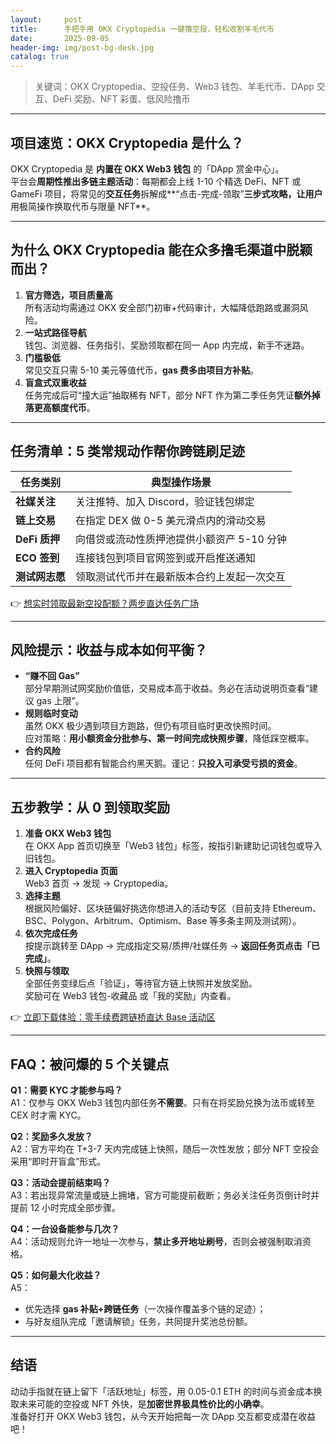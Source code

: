 ```yaml
---
layout:     post
title:      手把手用 OKX Cryptopedia 一键撸空投，轻松收割羊毛代币
date:       2025-09-05
header-img: img/post-bg-desk.jpg
catalog: true
---
```


> 关键词：OKX Cryptopedia、空投任务、Web3 钱包、羊毛代币、DApp 交互、DeFi 奖励、NFT 彩蛋、低风险撸币

---

## 项目速览：OKX Cryptopedia 是什么？

OKX Cryptopedia 是 **内置在 OKX Web3 钱包** 的「DApp 赏金中心」。  
平台会**周期性推出多链主题活动**：每期都会上线 1-10 个精选 DeFi、NFT 或 GameFi 项目，将常见的**交互任务**拆解成**“点击-完成-领取”**三步式攻略，让用户**用极简操作换取代币与限量 NFT**。

---

## 为什么 OKX Cryptopedia 能在众多撸毛渠道中脱颖而出？

1. **官方筛选，项目质量高**  
   所有活动均需通过 OKX 安全部门初审+代码审计，大幅降低跑路或漏洞风险。
2. **一站式路径导航**  
   钱包、浏览器、任务指引、奖励领取都在同一 App 内完成，新手不迷路。
3. **门槛极低**  
   常见交互只需 5-10 美元等值代币，**gas 费多由项目方补贴**。
4. **盲盒式双重收益**  
   任务完成后可“撞大运”抽取稀有 NFT，部分 NFT 作为第二季任务凭证**额外掉落更高额度代币**。

---

## 任务清单：5 类常规动作帮你跨链刷足迹

| 任务类别 | 典型操作场景 |
| --- | --- |
| **社媒关注** | 关注推特、加入 Discord，验证钱包绑定 |
| **链上交易** | 在指定 DEX 做 0-5 美元滑点内的滑动交易 |
| **DeFi 质押** | 向借贷或流动性质押池提供小额资产 5-10 分钟 |
| **ECO 签到** | 连接钱包到项目官网签到或开启推送通知 |
| **测试网志愿** | 领取测试代币并在最新版本合约上发起一次交互 |

👉 [想实时领取最新空投配额？两步直达任务广场](https://okxdog.com/)

---

## 风险提示：收益与成本如何平衡？

- **“赚不回 Gas”**  
  部分早期测试网奖励价值低，交易成本高于收益。务必在活动说明页查看“建议 gas 上限”。
- **规则临时变动**  
  虽然 OKX 极少遇到项目方跑路，但仍有项目临时更改快照时间。  
  应对策略：**用小额资金分批参与、第一时间完成快照步骤**，降低踩空概率。
- **合约风险**  
  任何 DeFi 项目都有智能合约黑天鹅。谨记：**只投入可承受亏损的资金**。

---

## 五步教学：从 0 到领取奖励

1. **准备 OKX Web3 钱包**  
   在 OKX App 首页切换至「Web3 钱包」标签，按指引新建助记词钱包或导入旧钱包。
2. **进入 Cryptopedia 页面**  
   Web3 首页 → 发现 → Cryptopedia。
3. **选择主题**  
   根据风险偏好、区块链偏好挑选你想进入的活动专区（目前支持 Ethereum、BSC、Polygon、Arbitrum、Optimism、Base 等多条主网及测试网）。
4. **依次完成任务**  
   按提示跳转至 DApp → 完成指定交易/质押/社媒任务 → **返回任务页点击「已完成」**。
5. **快照与领取**  
   全部任务变绿后点「验证」，等待官方链上快照并发放奖励。  
   奖励可在 Web3 钱包-收藏品 或「我的奖励」内查看。

👉 [立即下载体验：零手续费跨链桥直达 Base 活动区](https://okxdog.com/)

---

## FAQ：被问爆的 5 个关键点

**Q1：需要 KYC 才能参与吗？**  
A1：仅参与 OKX Web3 钱包内部任务**不需要**。只有在将奖励兑换为法币或转至 CEX 时才需 KYC。

**Q2：奖励多久发放？**  
A2：官方平均在 T+3-7 天内完成链上快照，随后一次性发放；部分 NFT 空投会采用“即时开盲盒”形式。

**Q3：活动会提前结束吗？**  
A3：若出现异常流量或链上拥堵，官方可能提前截断；务必关注任务页倒计时并提前 12 小时完成全部步骤。

**Q4：一台设备能参与几次？**  
A4：活动规则允许一地址一次参与，**禁止多开地址刷号**，否则会被强制取消资格。

**Q5：如何最大化收益？**  
A5：  
- 优先选择 **gas 补贴+跨链任务**（一次操作覆盖多个链的足迹）；  
- 与好友组队完成「邀请解锁」任务，共同提升奖池总份额。

---

## 结语

动动手指就在链上留下「活跃地址」标签，用 0.05-0.1 ETH 的时间与资金成本换取未来可能的空投或 NFT 外快，是**加密世界极具性价比的小确幸**。  
准备好打开 OKX Web3 钱包，从今天开始把每一次 DApp 交互都变成潜在收益吧！